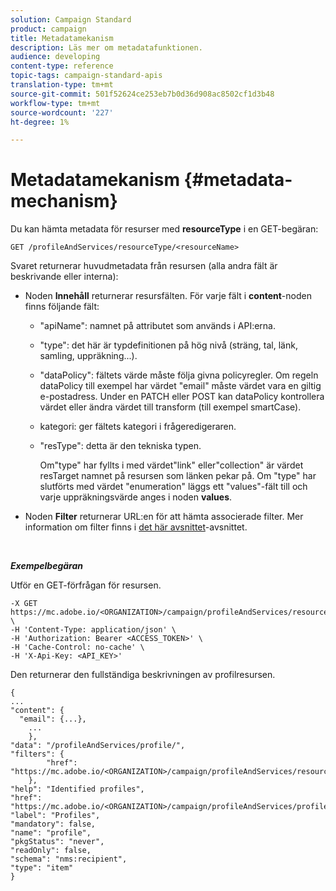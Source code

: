 ```yaml
---
solution: Campaign Standard
product: campaign
title: Metadatamekanism
description: Läs mer om metadatafunktionen.
audience: developing
content-type: reference
topic-tags: campaign-standard-apis
translation-type: tm+mt
source-git-commit: 501f52624ce253eb7b0d36d908ac8502cf1d3b48
workflow-type: tm+mt
source-wordcount: '227'
ht-degree: 1%

---
```



# Metadatamekanism {#metadata-mechanism}

Du kan hämta metadata för resurser med **resourceType** i en GET-begäran:

`GET /profileAndServices/resourceType/<resourceName>`

Svaret returnerar huvudmetadata från resursen (alla andra fält är beskrivande eller interna):

* Noden **Innehåll** returnerar resursfälten. För varje fält i **content**-noden finns följande fält:

   * &quot;apiName&quot;: namnet på attributet som används i API:erna.
   * &quot;type&quot;: det här är typdefinitionen på hög nivå (sträng, tal, länk, samling, uppräkning...).
   * &quot;dataPolicy&quot;: fältets värde måste följa givna policyregler. Om regeln dataPolicy till exempel har värdet &quot;email&quot; måste värdet vara en giltig e-postadress. Under en PATCH eller POST kan dataPolicy kontrollera värdet eller ändra värdet till transform (till exempel smartCase).
   * kategori: ger fältets kategori i frågeredigeraren.
   * &quot;resType&quot;: detta är den tekniska typen.

      Om&quot;type&quot; har fyllts i med värdet&quot;link&quot; eller&quot;collection&quot; är värdet resTarget namnet på resursen som länken pekar på.
Om &quot;type&quot; har slutförts med värdet &quot;enumeration&quot; läggs ett &quot;values&quot;-fält till och varje uppräkningsvärde anges i noden **values**.

* Noden **Filter** returnerar URL:en för att hämta associerade filter. Mer information om filter finns i [det här avsnittet](../../api/using/filtering.md)-avsnittet.

<!-- créer une section au même niveau sur les liens -->
<!-- dans l'exemple: birthdate, email +  mettre 2 liens : un de type 1-1 , 1-N
si on prend l'exemple de l'org unit, on aura un bon exemple lien -->
<!-- plus reparler du node Data -->

<br/>

***Exempelbegäran***

Utför en GET-förfrågan för resursen.

```
-X GET https://mc.adobe.io/<ORGANIZATION>/campaign/profileAndServices/resourceType/profile \
-H 'Content-Type: application/json' \
-H 'Authorization: Bearer <ACCESS_TOKEN>' \
-H 'Cache-Control: no-cache' \
-H 'X-Api-Key: <API_KEY>'
```

Den returnerar den fullständiga beskrivningen av profilresursen.

```
{
...
"content": {
  "email": {...},
    ...
    },
"data": "/profileAndServices/profile/",
"filters": {
        "href": "https://mc.adobe.io/<ORGANIZATION>/campaign/profileAndServices/resourceType/<PKEY>"
    },
"help": "Identified profiles",
"href": "https://mc.adobe.io/<ORGANIZATION>/campaign/profileAndServices/profile/metadata",
"label": "Profiles",
"mandatory": false,
"name": "profile",
"pkgStatus": "never",
"readOnly": false,
"schema": "nms:recipient",
"type": "item"
}
```
